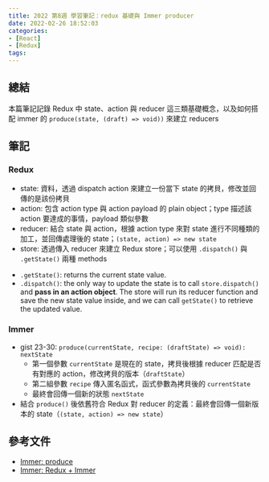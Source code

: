 ```yaml
---
title: 2022 第8週 學習筆記：redux 基礎與 Immer producer
date: 2022-02-26 18:52:03
categories:
- [React]
- [Redux]
tags:
---
```


## 總結
本篇筆記記錄 Redux 中 state、action 與 reducer 這三類基礎概念，以及如何搭配 immer 的 `produce(state, (draft) => void))` 來建立 reducers

## 筆記
### Redux
- state: 資料，透過 dispatch action 來建立一份當下 state 的拷貝，修改並回傳的是該份拷貝
- action: 包含 action type 與 action payload 的 plain object；type 描述該 action 要達成的事情，payload 類似參數
- reducer: 結合 state 與 action，根據 action type 來對 state 進行不同種類的加工，並回傳處理後的 state；`(state, action) => new state`
- store: 透過傳入 reducer 來建立 Redux store；可以使用 `.dispatch()` 與 `.getState()` 兩種 methods

<script src="https://gist.github.com/tzynwang/de8f671f810964b7f70d68abd43f2d7e.js"></script>

- `.getState()`: returns the current state value.
- `.dispatch()`: the only way to update the state is to call `store.dispatch()` and **pass in an action object**. The store will run its reducer function and save the new state value inside, and we can call `getState()` to retrieve the updated value.

### Immer
- gist 23-30: `produce(currentState, recipe: (draftState) => void): nextState`
  - 第一個參數 `currentState` 是現在的 state，拷貝後根據 reducer 匹配是否有對應的 action，修改拷貝的版本（`draftState`）
  - 第二組參數 `recipe` 傳入匿名函式，函式參數為拷貝後的 `currentState`
  - 最終會回傳一個新的狀態 `nextState`
- 結合 `produce()` 後依舊符合 Redux 對 reducer 的定義：最終會回傳一個新版本的 state（`(state, action) => new state`）


## 參考文件
- [Immer: produce](https://immerjs.github.io/immer/produce/)
- [Immer: Redux + Immer](https://immerjs.github.io/immer/example-setstate#redux--immer)